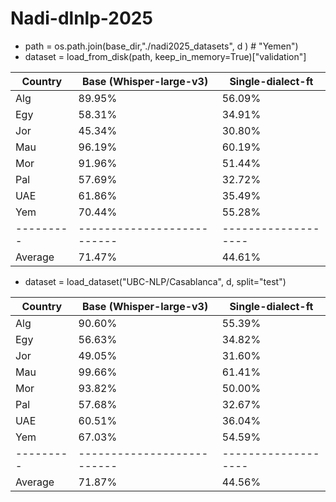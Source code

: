 # Nadi-dlnlp-2025

- path = os.path.join(base_dir,"./nadi2025_datasets", d ) # "Yemen")
- dataset = load_from_disk(path, keep_in_memory=True)["validation"]

| Country | Base (Whisper-large-v3) | Single-dialect-ft |
|---------|--------------------------|-------------------|
| Alg     | 89.95%                   | 56.09%            |
| Egy     | 58.31%                   | 34.91%            |
| Jor     | 45.34%                   | 30.80%            |
| Mau     | 96.19%                   | 60.19%            |
| Mor     | 91.96%                   | 51.44%            |
| Pal     | 57.69%                   | 32.72%            |
| UAE     | 61.86%                   | 35.49%            |
| Yem     | 70.44%                   | 55.28%            |
|---------|--------------------------|-------------------|
| Average | 71.47%                   | 44.61%            |


- dataset = load_dataset("UBC-NLP/Casablanca", d, split="test")

| Country | Base (Whisper-large-v3) | Single-dialect-ft |
|---------|--------------------------|-------------------|
| Alg     | 90.60%                   | 55.39%            |
| Egy     | 56.63%                   | 34.82%            |
| Jor     | 49.05%                   | 31.60%            |
| Mau     | 99.66%                   | 61.41%            |
| Mor     | 93.82%                   | 50.00%            |
| Pal     | 57.68%                   | 32.67%            |
| UAE     | 60.51%                   | 36.04%            |
| Yem     | 67.03%                   | 54.59%            |
|---------|--------------------------|-------------------|
| Average | 71.87%                   | 44.56%            |
